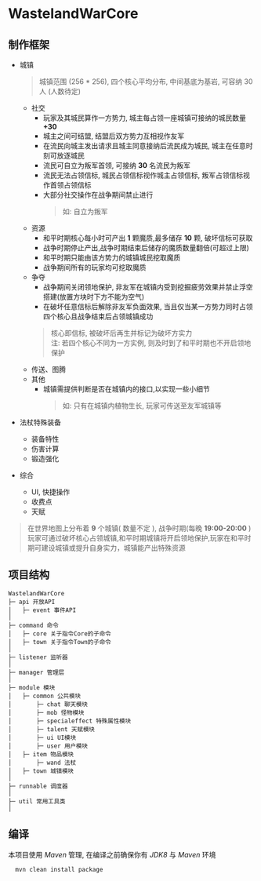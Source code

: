 # WastelandWarCore
## 制作框架
- 城镇
  > 城镇范围 (256 * 256), 四个核心平均分布, 中间基底为基岩, 可容纳 30 人 (人数待定)  
  
  - 社交
    - 玩家及其城民算作一方势力, 城主每占领一座城镇可接纳的城民数量 **+30** 
    - 城主之间可结盟, 结盟后双方势力互相视作友军
    - 在流民向城主发出请求且城主同意接纳后流民成为城民, 城主在任意时刻可放逐城民
    - 流民可自立为叛军首领, 可接纳 **30** 名流民为叛军
    - 流民无法占领信标, 城民占领信标视作城主占领信标, 叛军占领信标视作首领占领信标
    - 大部分社交操作在战争期间禁止进行
      > 如: 自立为叛军
  - 资源
    - 和平时期核心每小时可产出 **1** 颗魔质,最多储存 **10** 颗, 破坏信标可获取
    - 战争时期停止产出,战争时期结束后储存的魔质数量翻倍(可超过上限)
    - 和平时期只能由该方势力的城镇城民挖取魔质
    - 战争期间所有的玩家均可挖取魔质
  - 争夺
    - 战争期间关闭领地保护, 非友军在城镇内受到挖掘疲劳效果并禁止浮空搭建(放置方块时下方不能为空气)
    - 在破坏任意信标后解除非友军负面效果, 当且仅当某一方势力同时占领四个核心且战争结束后占领城镇成功
    > 核心即信标, 被破坏后再生并标记为破坏方实力  
      注: 若四个核心不同为一方实例, 则及时到了和平时期也不开启领地保护
  - 传送、图腾
  - 其他
    - 城镇需提供判断是否在城镇内的接口,以实现一些小细节
      > 如: 只有在城镇内植物生长, 玩家可传送至友军城镇等
- 法杖特殊装备
  - 装备特性
  - 伤害计算
  - 锻造强化
- 综合
  - UI, 快捷操作
  - 收费点
  - 天赋  
  
> 在世界地图上分布着 **9** 个城镇( 数量不定 ), 战争时期(每晚 **19:00-20:00** ) 玩家可通过破坏核心占领城镇,和平时期城镇将开启领地保护,玩家在和平时期可建设城镇或提升自身实力，城镇能产出特殊资源

## 项目结构
```
WastelandWarCore
├─ api 开放API
│   ├─ event 事件API
│
├─ command 命令
│   ├─ core 关于指令Core的子命令
│   ├─ town 关于指令Town的子命令
│
├─ listener 监听器
│
├─ manager 管理层
│
├─ module 模块
│   ├─ common 公共模块
│       ├─ chat 聊天模块
│       ├─ mob 怪物模块
│       ├─ specialeffect 特殊属性模块
│       ├─ talent 天赋模块
│       ├─ ui UI模块
│       ├─ user 用户模块
│   ├─ item 物品模块
│       ├─ wand 法杖
│   ├─ town 城镇模块
│
├─ runnable 调度器
│
├─ util 常用工具类
│
```  

## 编译
本项目使用 _Maven_ 管理, 在编译之前确保你有 _JDK8_ 与 _Maven_ 环境
```
  mvn clean install package
```